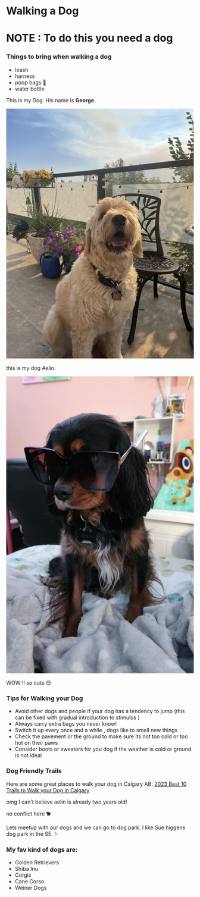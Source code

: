 # Walking a Dog 

# NOTE : To do this you need a dog 

### Things to bring when walking a dog 
- leash
- harness
- poop bags :hankey:
- water bottle 

This is my Dog. His name is **George.**

![golden doodle](assets/IMG_2908.jpeg)

this is my dog *Aelin*.

![Black and tan king charles mix](assets/IMG_0721.jpg)

WOW !! so cute :heart_eyes: 

### Tips for Walking your Dog

- Avoid other dogs and people if your dog has a tendency to jump  (this can be fixed with gradual introduction to stimulus )
- Always carry extra bags you never know! 
- Switch it up every once and a while , dogs like to smell new things 
- Check the pavement or the ground to make sure its not too cold or too hot on their paws
- Consider boots or sweaters for you dog if the weather is cold or ground is not ideal

### Dog Friendly Trails
Here are some great places to walk your dog in Calgary AB: [2023 Best 10 Trails to Walk your Dog in Calgary](https://www.alltrails.com/canada/alberta/calgary/dogs-leash)

omg I can't believe aelin is already two years old!

no conflict here 🐕 

Lets meetup with our dogs and we can go to dog park. I like Sue higgens dog park in the SE. 
:sparkles:

### My fav kind of dogs are:
- Golden Retrievers 
- Shiba Inu
- Corgis
- Cane Corso 
- Weiner Dogs
